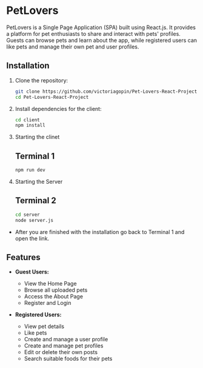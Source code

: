 # PetLovers

PetLovers is a Single Page Application (SPA) built using React.js. It provides a platform for pet enthusiasts to share and interact with pets' profiles. Guests can browse pets and learn about the app, while registered users can like pets and manage their own pet and user profiles.

## Installation

1. Clone the repository:
   ```bash
   git clone https://github.com/victoriagopin/Pet-Lovers-React-Project.git
   cd Pet-Lovers-React-Project
2. Install dependencies for the client:
   ```bash
   cd client
   npm install
3. Starting the clinet
    ## Terminal 1
    ```bash
   npm run dev
3. Starting the Server
    ## Terminal 2
    ```bash
    cd server
    node server.js

- After you are finished with the installation go back to Terminal 1 and open the link.

## Features

- **Guest Users:**
  - View the Home Page
  - Browse all uploaded pets
  - Access the About Page
  - Register and Login

- **Registered Users:**
  - View pet details
  - Like pets
  - Create and manage a user profile
  - Create and manage pet profiles
  - Edit or delete their own posts
  - Search suitable foods for their pets


